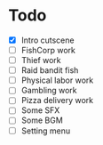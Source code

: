 # Todo

- [x] Intro cutscene
- [ ] FishCorp work
- [ ] Thief work
- [ ] Raid bandit fish
- [ ] Physical labor work
- [ ] Gambling work
- [ ] Pizza delivery work
- [ ] Some SFX
- [ ] Some BGM
- [ ] Setting menu
